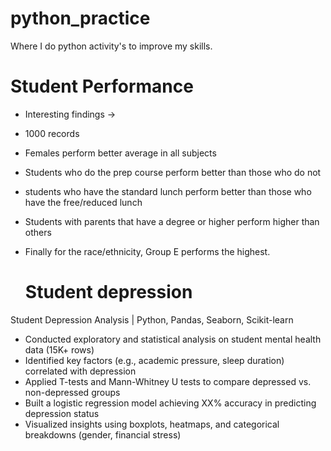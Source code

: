 # python_practice
Where I do python activity's to improve my skills.



# Student Performance

- Interesting findings ->
- 1000 records
- Females perform better average in all subjects
- Students who do the prep course perform better than those who do not
- students who have the standard lunch perform better than those who have the free/reduced lunch
- Students with parents that have a degree or higher perform higher than others
- Finally for the race/ethnicity, Group E performs the highest.



  # Student depression
Student Depression Analysis | Python, Pandas, Seaborn, Scikit-learn
- Conducted exploratory and statistical analysis on student mental health data (15K+ rows)
- Identified key factors (e.g., academic pressure, sleep duration) correlated with depression
- Applied T-tests and Mann-Whitney U tests to compare depressed vs. non-depressed groups
- Built a logistic regression model achieving XX% accuracy in predicting depression status
- Visualized insights using boxplots, heatmaps, and categorical breakdowns (gender, financial stress)
